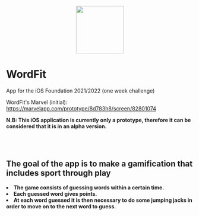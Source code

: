 <p align="center"><img src="../main/WordFit/Images/ProgettoIcon.png" width="128" height="128"></p>
<h1>WordFit</h1>
App for the iOS Foundation 2021/2022 (one week challenge)

WordFit's Marvel (initial): https://marvelapp.com/prototype/8d783h8/screen/82801074

<b>N.B: This iOS application is currently only a prototype, therefore it can be considered that it is in an alpha version. <b>
  <br></br>  <br></br>
<h2>The goal of the app is to make a gamification that includes sport through play</h2>

<li>The game consists of guessing words within a certain time.</li>
<li>Each guessed word gives points.</li> 
<li>At each word guessed it is then necessary to do some jumping jacks in order to move on to the next word to guess.</li>

